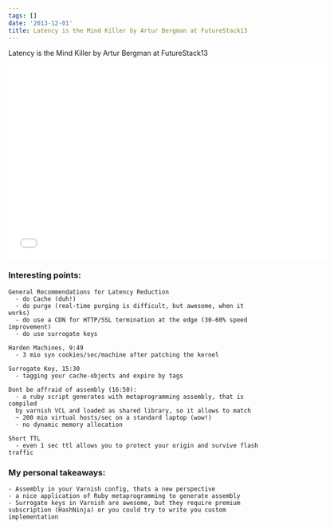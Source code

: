 ```yaml
---
tags: []
date: '2013-12-01'
title: Latency is the Mind Killer by Artur Bergman at FutureStack13
---
```





Latency is the Mind Killer by Artur Bergman at FutureStack13

<iframe width="640" height="390" src="//www.youtube.com/embed/zrSvoQz1GOs" frameborder="0" allowfullscreen></iframe>


### Interesting points:

    General Recommendations for Latency Reduction
      - do Cache (duh!)
      - do purge (real-time purging is difficult, but awesome, when it works)
      - do use a CDN for HTTP/SSL termination at the edge (30-60% speed improvement)
      - do use surrogate keys

    Harden Machines, 9:49
      - 3 mio syn cookies/sec/machine after patching the kernel

    Surrogate Key, 15:30
      - tagging your cache-objects and expire by tags

    Dont be affraid of assembly (16:50):
      - a ruby script generates with metaprogramming assembly, that is compiled
      by varnish VCL and loaded as shared library, so it allows to match
      ~ 200 mio virtual hosts/sec on a standard laptop (wow!)
      - no dynamic memory allocation

    Short TTL
      - even 1 sec ttl allows you to protect your origin and survive flash traffic



### My personal takeaways:

    - Assembly in your Varnish config, thats a new perspective
    - a nice application of Ruby metaprogramming to generate assembly
    - Surrogate keys in Varnish are awesome, but they require premium subscription (HashNinja) or you could try to write you custom implementation
